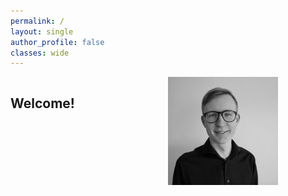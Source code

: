 ```yaml
---
permalink: /
layout: single
author_profile: false
classes: wide
---
```

<div style="display: flex;">
  <div style="flex: 1;">
    <h2>Welcome!</h2>
  </div>
  <div style="flex: 1;">    
    <img src="assets/images/profile_pic.jpeg" style="width:70%">
  </div>

</div>

